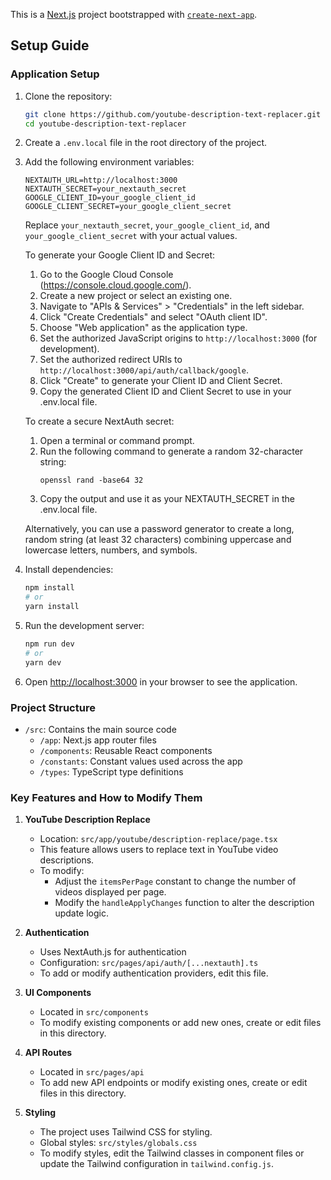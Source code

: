 This is a [Next.js](https://nextjs.org) project bootstrapped with [`create-next-app`](https://nextjs.org/docs/app/api-reference/cli/create-next-app).

## Setup Guide

### Application Setup

1. Clone the repository:
   ```bash
   git clone https://github.com/youtube-description-text-replacer.git
   cd youtube-description-text-replacer
   ```

2. Create a `.env.local` file in the root directory of the project.

3. Add the following environment variables:
   ```
   NEXTAUTH_URL=http://localhost:3000
   NEXTAUTH_SECRET=your_nextauth_secret
   GOOGLE_CLIENT_ID=your_google_client_id
   GOOGLE_CLIENT_SECRET=your_google_client_secret
   ```
   Replace `your_nextauth_secret`, `your_google_client_id`, and `your_google_client_secret` with your actual values.

   To generate your Google Client ID and Secret:
   1. Go to the Google Cloud Console (https://console.cloud.google.com/).
   2. Create a new project or select an existing one.
   3. Navigate to "APIs & Services" > "Credentials" in the left sidebar.
   4. Click "Create Credentials" and select "OAuth client ID".
   5. Choose "Web application" as the application type.
   6. Set the authorized JavaScript origins to `http://localhost:3000` (for development).
   7. Set the authorized redirect URIs to `http://localhost:3000/api/auth/callback/google`.
   8. Click "Create" to generate your Client ID and Client Secret.
   9. Copy the generated Client ID and Client Secret to use in your .env.local file.

   To create a secure NextAuth secret:
   1. Open a terminal or command prompt.
   2. Run the following command to generate a random 32-character string:
      ```  
      openssl rand -base64 32
      ```
   3. Copy the output and use it as your NEXTAUTH_SECRET in the .env.local file.

   Alternatively, you can use a password generator to create a long, random string (at least 32 characters) combining uppercase and lowercase letters, numbers, and symbols.

4. Install dependencies:
   ```bash
   npm install
   # or
   yarn install
   ```

5. Run the development server:
   ```bash
   npm run dev
   # or
   yarn dev
   ```

4. Open [http://localhost:3000](http://localhost:3000) in your browser to see the application.

### Project Structure

- `/src`: Contains the main source code
  - `/app`: Next.js app router files
  - `/components`: Reusable React components
  - `/constants`: Constant values used across the app
  - `/types`: TypeScript type definitions

### Key Features and How to Modify Them

1. **YouTube Description Replace**
   - Location: `src/app/youtube/description-replace/page.tsx`
   - This feature allows users to replace text in YouTube video descriptions.
   - To modify:
     - Adjust the `itemsPerPage` constant to change the number of videos displayed per page.
     - Modify the `handleApplyChanges` function to alter the description update logic.

2. **Authentication**
   - Uses NextAuth.js for authentication
   - Configuration: `src/pages/api/auth/[...nextauth].ts`
   - To add or modify authentication providers, edit this file.

3. **UI Components**
   - Located in `src/components`
   - To modify existing components or add new ones, create or edit files in this directory.

4. **API Routes**
   - Located in `src/pages/api`
   - To add new API endpoints or modify existing ones, create or edit files in this directory.

5. **Styling**
   - The project uses Tailwind CSS for styling.
   - Global styles: `src/styles/globals.css`
   - To modify styles, edit the Tailwind classes in component files or update the Tailwind configuration in `tailwind.config.js`.



